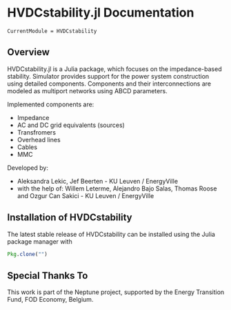 # HVDCstability.jl Documentation

```@meta
CurrentModule = HVDCstability
```

## Overview

HVDCstability.jl is a Julia package, which focuses on the impedance-based stability. Simulator provides support for the power system construction using detailed components. Components and their interconnections are modeled as multiport networks using ABCD parameters.

Implemented components are:
- Impedance
- AC and DC grid equivalents (sources)
- Transfromers
- Overhead lines
- Cables
- MMC

Developed by:
- Aleksandra Lekic, Jef Beerten - KU Leuven / EnergyVille
- with the help of: Willem Leterme, Alejandro Bajo Salas, Thomas Roose and Ozgur Can Sakici - KU Leuven / EnergyVille


## Installation of HVDCstability

The latest stable release of HVDCstability can be installed using the Julia package manager with

```julia
Pkg.clone("")
```

## Special Thanks To
This work is part of the Neptune project, supported by the Energy Transition Fund, FOD Economy, Belgium.  
